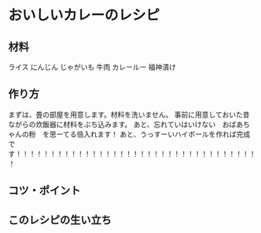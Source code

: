 # おいしいカレーのレシピ
## 材料
ライス
にんじん
じゃがいも
牛肉
カレールー
福神漬け
## 作り方
まずは、畳の部屋を用意します。材料を洗いません。
事前に用意しておいた昔ながらの炊飯器に材料をぶち込みます。
あと、忘れていはいけない　おばあちゃんの粉　を思ーてる倍入れます！
あと、うっすーいハイボールを作れば完成です！！！！！！！！！！！！！！！！！！！！！！！！！！！！！！！！！！！！

## コツ・ポイント

## このレシピの生い立ち
